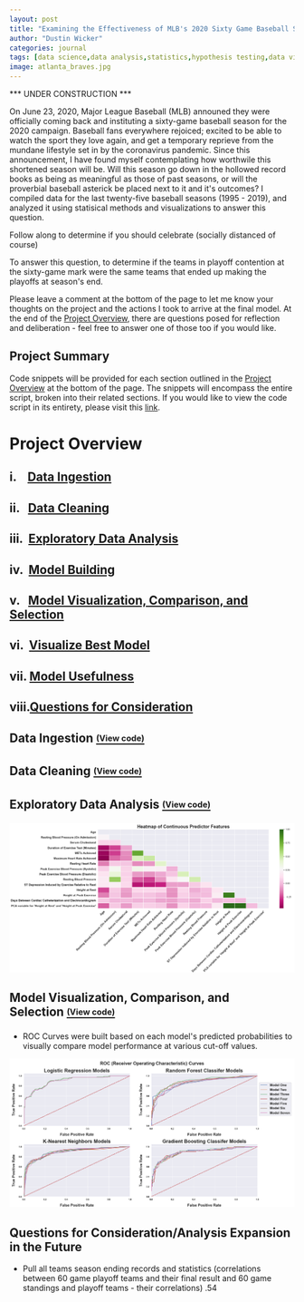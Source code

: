 ```yaml
---
layout: post
title: "Examining the Effectiveness of MLB's 2020 Sixty Game Baseball Season using Python"
author: "Dustin Wicker"
categories: journal
tags: [data science,data analysis,statistics,hypothesis testing,data visualization,data mining,data cleaning,web scraping,python]
image: atlanta_braves.jpg
---
```


*** UNDER CONSTRUCTION ***

On June 23, 2020, Major League Baseball (MLB) announed they were officially coming back and instituting a sixty-game baseball season for the 2020 campaign. Baseball fans everywhere rejoiced; excited to be able to watch the sport they love again, and get a temporary reprieve from the mundane lifestyle set in by the coronavirus pandemic. Since this announcement, I have found myself contemplating how worthwile this shortened season will be. Will this season go down in the hollowed record books as being as meaningful as those of past seasons, or will the proverbial baseball asterick be placed next to it and it's outcomes? I compiled data for the last twenty-five baseball seasons (1995 - 2019), and analyzed it using statisical methods and visualizations to answer this question. 


Follow along to determine if you should celebrate (socially distanced of course) 


To answer this question,  to determine if the teams in playoff contention at the sixty-game mark were the same teams that ended up making the playoffs at season's end. 


 Please leave a comment at the bottom of the page to let me know your thoughts on the project and the actions I took to arrive at the final model. At the end of the [Project Overview](#project-overview), there are questions posed for reflection and deliberation - feel free to answer one of those too if you would like.

## Project Summary  

Code snippets will be provided for each section outlined in the [Project Overview](#project-overview) at the bottom of the page. The snippets will encompass the entire script, broken into their related sections. If you would like to view the code script in its entirety, please visit this [link](https://github.com/dustinwicker/Heart-Disease-Detection/blob/master/heart_disease_code.py/?target=%22_blank%22).
 
# Project Overview  
## i.    [Data Ingestion](#data-ingestionview-code)
## ii.   [Data Cleaning](#data-cleaningview-code)
## iii.  [Exploratory Data Analysis](#exploratory-data-analysisview-code)
## iv.  [Model Building](#model-buildingview-code)
## v.   [Model Visualization, Comparison, and Selection](#model-visualization-comparison-and-selectionview-code)
## vi.  [Visualize Best Model](#visualize-best-modelview-code)
## vii. [Model Usefulness](#model-usefulness)
## viii.[Questions for Consideration](#questions-for-consideration) 
  
## Data Ingestion [<sub><sup>(View code)</sup></sub>](#data-ingestion)  

## Data Cleaning [<sub><sup>(View code)</sup></sub>](#data-cleaning)


## Exploratory Data Analysis [<sub><sup>(View code)</sup></sub>](#exploratory-data-analysis)

![Heatmap of Continous Predictor Variables](/assets/img/heatmap_continous_predictor_variables.png "Heatmap of Continous Predictor Variables")

   
## Model Visualization, Comparison, and Selection [<sub><sup>(View code)</sup></sub>](#model-visualization-comparison-and-selection)
* ROC Curves were built based on each model's predicted probabilities to visually compare model performance at various cut-off values.  

![ROC Curves](/assets/img/roc_cruves.png "ROC Curves")  

## Questions for Consideration/Analysis Expansion in the Future
* Pull all teams season ending records and statistics (correlations between 60 game playoff teams and their final result and 60 game standings and playoff teams - their correlations) .54
